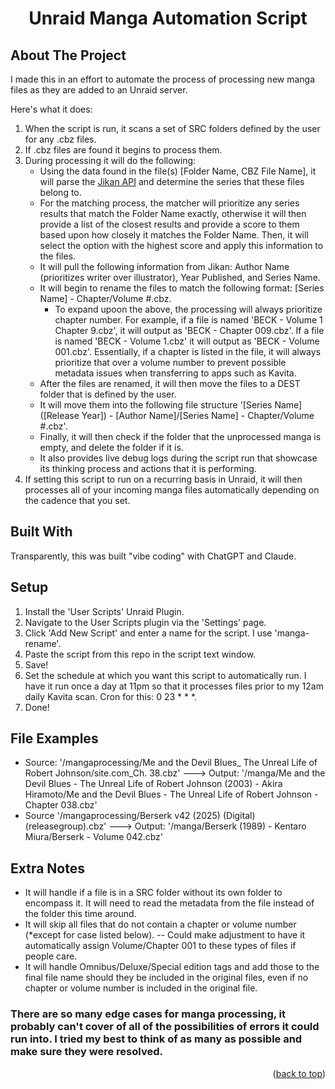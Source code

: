 <h1 align="center">Unraid Manga Automation Script</h1>

## About The Project

I made this in an effort to automate the process of processing new manga files as they are added to an Unraid server.

Here's what it does:
1. When the script is run, it scans a set of SRC folders defined by the user for any .cbz files.
2. If .cbz files are found it begins to process them.
3. During processing it will do the following:
   * Using the data found in the file(s) [Folder Name, CBZ File Name], it will parse the [Jikan API](https://jikan.moe/) and determine the series that these files belong to.
   * For the matching process, the matcher will prioritize any series results that match the Folder Name exactly, otherwise it will then provide a list of the closest results and provide a score to them based upon how closely it matches the Folder Name. Then, it will select the option with the highest score and apply this information to the files.
   * It will pull the following information from Jikan: Author Name (prioritizes writer over illustrator), Year Published, and Series Name.
   * It will begin to rename the files to match the following format: [Series Name] - Chapter/Volume #.cbz.
     * To expand upoon the above, the processing will always prioritize chapter number. For example, if a file is named 'BECK - Volume 1 Chapter 9.cbz', it will output as 'BECK - Chapter 009.cbz'. If a file is named 'BECK - Volume 1.cbz' it will output as 'BECK - Volume 001.cbz'. Essentially, if a chapter is listed in the file, it will always prioritize that over a volume number to prevent possible metadata issues when transferring to apps such as Kavita.
   * After the files are renamed, it will then move the files to a DEST folder that is defined by the user.
   * It will move them into the following file structure '[Series Name] ([Release Year]) - [Author Name]/[Series Name] - Chapter/Volume #.cbz'.
   * Finally, it will then check if the folder that the unprocessed manga is empty, and delete the folder if it is.
   * It also provides live debug logs during the script run that showcase its thinking process and actions that it is performing.
4. If setting this script to run on a recurring basis in Unraid, it will then processes all of your incoming manga files automatically depending on the cadence that you set.

## Built With

Transparently, this was built "vibe coding" with ChatGPT and Claude.

## Setup

1. Install the 'User Scripts' Unraid Plugin.
2. Navigate to the User Scripts plugin via the 'Settings' page.
3. Click 'Add New Script' and enter a name for the script. I use 'manga-rename'.
4. Paste the script from this repo in the script text window.
5. Save!
6. Set the schedule at which you want this script to automatically run. I have it run once a day at 11pm so that it processes files prior to my 12am daily Kavita scan. Cron for this: 0 23 * * *.
7. Done!

## File Examples

* Source: '/mangaprocessing/Me and the Devil Blues_ The Unreal Life of Robert Johnson/site.com_Ch. 38.cbz' ---> Output: '/manga/Me and the Devil Blues - The Unreal Life of Robert Johnson (2003) - Akira Hiramoto/Me and the Devil Blues - The Unreal Life of Robert Johnson - Chapter 038.cbz'
* Source '/mangaprocessing/Berserk v42 (2025) (Digital) (releasegroup).cbz' ---> Output: '/manga/Berserk (1989) - Kentaro Miura/Berserk - Volume 042.cbz'

## Extra Notes

* It will handle if a file is in a SRC folder without its own folder to encompass it. It will need to read the metadata from the file instead of the folder this time around.
* It will skip all files that do not contain a chapter or volume number (*except for case listed below). -- Could make adjustment to have it automatically assign Volume/Chapter 001 to these types of files if people care.
* It will handle Omnibus/Deluxe/Special edition tags and add those to the final file name should they be included in the original files, even if no chapter or volume number is included in the original file.

### There are so many edge cases for manga processing, it probably can't cover of all of the possibilities of errors it could run into. I tried my best to think of as many as possible and make sure they were resolved.

<p align="right">(<a href="#readme-top">back to top</a>)</p>
